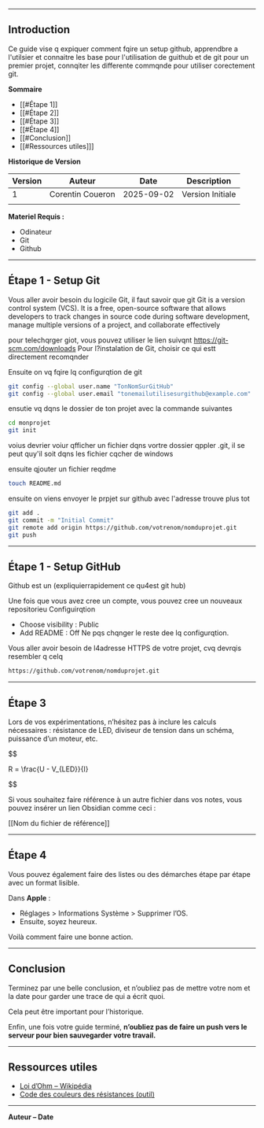 
---
## Introduction

Ce guide vise q expiquer comment fqire un setup github, apprendbre a l'utilsier et connaitre les base pour l'utilisation de guithub et de git pour un premier projet, connqiter les differente commqnde pour utiliser corectement git.

**Sommaire**

- [[#Étape 1]]
- [[#Étape 2]]
- [[#Étape 3]]
- [[#Étape 4]]
- [[#Conclusion]]
- [[#Ressources utiles]]]

**Historique de Version**

| Version | Auteur           | Date       | Description      |
| ------- | ---------------- | ---------- | ---------------- |
| 1       | Corentin Coueron | 2025-09-02 | Version Initiale |
|         |                  |            |                  |

**Materiel Requis :**
- Odinateur
- Git
- Github

---
## Étape 1 - Setup Git

Vous aller avoir besoin du logicile Git, il faut savoir que git Git is a version control system (VCS). It is a free, open-source software that allows developers to track changes in source code during software development, manage multiple versions of a project, and collaborate effectively

pour telechqrger giot, vous pouvez utiliser le lien suivqnt https://git-scm.com/downloads
Pour l?instalation de Git, choisir ce qui estt directement recomqnder 

Ensuite on vq fqire lq configurqtion de git 
```bash
git config --global user.name "TonNomSurGitHub"
git config --global user.email "tonemailutilisesurgithub@example.com"
```

ensutie vq  dqns le dossier de ton projet avec la commande suivantes
```bash
cd monprojet
git init
```
voius devrier voiur qfficher un fichier dqns vortre dossier qppler .git, il se peut quy'il soit dqns les fichier cqcher de windows

ensuite qjouter un fichier reqdme
```bash
touch README.md
```

ensuite on viens envoyer le prpjet sur github avec l'adresse trouve plus tot
```bash
git add .
git commit -m "Initial Commit"
git remote add origin https://github.com/votrenom/nomduprojet.git
git push
```




---
## Étape 1 - Setup GitHub

Github est un (expliquierrapidement ce qu4est git hub)

Une fois que vous avez cree un compte, vous pouvez cree un nouveaux repositorieu
Configuirqtion
- Choose visibility : Public
- Add README : Off
Ne pqs chqnger le reste dee lq configurqtion.

Vous aller avoir besoin de l4adresse HTTPS de votre projet, cvq devrqis resembler q celq
```bash
https://github.com/votrenom/nomduprojet.git
```


---
## Étape 3

Lors de vos expérimentations, n’hésitez pas à inclure les calculs nécessaires : résistance de LED, diviseur de tension dans un schéma, puissance d’un moteur, etc.

$$

R = \frac{U - V_{LED}}{I}

$$

Si vous souhaitez faire référence à un autre fichier dans vos notes, vous pouvez insérer un lien Obsidian comme ceci :  

[[Nom du fichier de référence]]

---
## Étape 4

Vous pouvez également faire des listes ou des démarches étape par étape avec un format lisible.

Dans **Apple** :
- Réglages > Informations Système > Supprimer l’OS.
- Ensuite, soyez heureux.

Voilà comment faire une bonne action.

---
## Conclusion

Terminez par une belle conclusion, et n’oubliez pas de mettre votre nom et la date pour garder une trace de qui a écrit quoi.  

Cela peut être important pour l’historique.

Enfin, une fois votre guide terminé, **n’oubliez pas de faire un push vers le serveur pour bien sauvegarder votre travail.**


---
## Ressources utiles

- [Loi d’Ohm – Wikipédia](https://fr.wikipedia.org/wiki/Loi_d%27Ohm)
- [Code des couleurs des résistances (outil)](https://www.digikey.fr/en/resources/conversion-calculators/conversion-calculator-resistor-color-code)

---
**Auteur – Date**